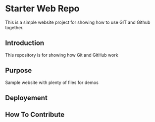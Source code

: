 # Starter Web Repo

This is a simple website project for
showing how to use GIT and Github together.

## Introduction

This repository is for showing how Git and GitHub work

## Purpose

Sample website with plenty of files for demos

## Deployement

## How To Contribute